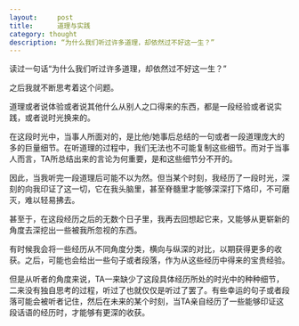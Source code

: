 ```yaml
---
layout:     post
title:      道理与实践
category: thought
description: “为什么我们听过许多道理，却依然过不好这一生？”
---
```


读过一句话“为什么我们听过许多道理，却依然过不好这一生？”

之后我就不断思考着这个问题。

道理或者说体验或者说其他什么从别人之口得来的东西，都是一段经验或者说实践，或者说时光换来的。

在这段时光中，当事人所面对的，是比他/她事后总结的一句或者一段道理庞大的多的巨量细节。在听道理的过程中，我们无法也不可能复制这些细节。而对于当事人而言，TA所总结出来的言论为何重要，是和这些细节分不开的。

因此，当我听完一段道理后可能不以为然。但当某个时刻，我经历了一段时光，深刻的向我印证了这一切，它在我头脑里，甚至脊髓里才能够深深打下烙印，不可磨灭，难以轻易拂去。

甚至于，在这段经历之后的无数个日子里，我再去回想起它来，又能够从更崭新的角度去深挖出一些被我所忽视的东西。

有时候我会将一些经历从不同角度分类，横向与纵深的对比，以期获得更多的收获。之后，可能也会给出一些句子或者段落，作为从这些经历中得来的宝贵经验。

但是从听者的角度来说，TA一来缺少了这段具体经历所处的时光中的种种细节，二来没有独自思考的过程，听过了也就仅仅是听过了罢了。有些幸运的句子或者段落可能会被听者记住，然后在未来的某个时刻，当TA亲自经历了一些能够印证这段话语的经历时，才能够有更深的收获。

